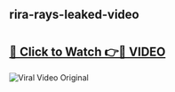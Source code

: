 ## rira-rays-leaked-video 

# <h2><a href="http://freeplayer.one?title=rira-rays-leaked-video&ref=21J">🔗 Click to Watch 👉🔴 VIDEO</a></h2>

<a href="http://freeplayer.one?title=rira-rays-leaked-video&ref=21J" rel="nofollow" data-target="animated-image.originalLink"><img src="https://i.ibb.co.com/xMMVF88/686577567.gif" alt="Viral Video Original" style="max-width: 100%; display: inline-block;" data-target="animated-image.originalImage"></a>

